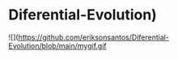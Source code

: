 # Diferential-Evolution)
![](https://github.com/eriksonsantos/Diferential-Evolution/blob/main/mygif.gif
